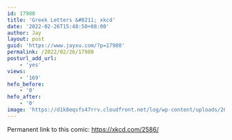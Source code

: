 ```yaml
---
id: 17980
title: 'Greek Letters &#8211; xkcd'
date: '2022-02-26T15:48:50+08:00'
author: Jay
layout: post
guid: 'https://www.jayxu.com/?p=17980'
permalink: /2022/02/26/17980
posturl_add_url:
    - 'yes'
views:
    - '169'
hefo_before:
    - '0'
hefo_after:
    - '0'
image: 'https://d1k8eqsfs47rrv.cloudfront.net/log/wp-content/uploads/2022/02/greek_letters_2x.png'
---
```


<!-- wp:paragraph -->
<p>Permanent link to this comic:&nbsp;<a href="https://xkcd.com/2586">https://xkcd.com/2586/</a></p>
<!-- /wp:paragraph -->

<!-- wp:image {"id":17981,"sizeSlug":"full","linkDestination":"attachment"} -->
<figure class="wp-block-image size-full"><a href="https://www.jayxu.com/2022/02/26/17980/greek_letters_2x"><img src="https://www.jayxu.com/log/wp-content/uploads/2022/02/greek_letters_2x.png" alt="" class="wp-image-17981"/></a></figure>
<!-- /wp:image -->